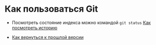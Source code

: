 # Как пользоваться Git
* Посмотреть состояние индекса можно командой `git status`
 [Как посмотреть историю](./log_help.md)
- [Как вернуться к прошлой версии](./reset_help.md)
